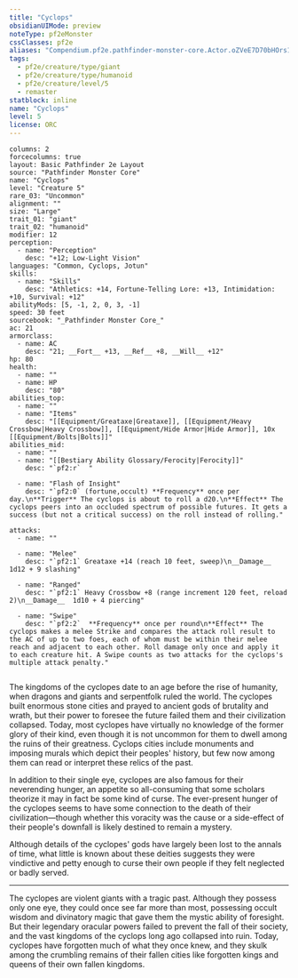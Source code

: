 ```yaml
---
title: "Cyclops"
obsidianUIMode: preview
noteType: pf2eMonster
cssClasses: pf2e
aliases: "Compendium.pf2e.pathfinder-monster-core.Actor.oZVeE7D70bHOrs1d" 
tags:
  - pf2e/creature/type/giant
  - pf2e/creature/type/humanoid
  - pf2e/creature/level/5
  - remaster
statblock: inline
name: "Cyclops"
level: 5
license: ORC
---
```


```statblock
columns: 2
forcecolumns: true
layout: Basic Pathfinder 2e Layout
source: "Pathfinder Monster Core"
name: "Cyclops"
level: "Creature 5"
rare_03: "Uncommon"
alignment: ""
size: "Large"
trait_01: "giant"
trait_02: "humanoid"
modifier: 12
perception:
  - name: "Perception"
    desc: "+12; Low-Light Vision"
languages: "Common, Cyclops, Jotun"
skills:
  - name: "Skills"
    desc: "Athletics: +14, Fortune-Telling Lore: +13, Intimidation: +10, Survival: +12"
abilityMods: [5, -1, 2, 0, 3, -1]
speed: 30 feet
sourcebook: "_Pathfinder Monster Core_"
ac: 21
armorclass:
  - name: AC
    desc: "21; __Fort__ +13, __Ref__ +8, __Will__ +12"
hp: 80
health:
  - name: ""
  - name: HP
    desc: "80"
abilities_top:
  - name: ""
  - name: "Items"
    desc: "[[Equipment/Greataxe|Greataxe]], [[Equipment/Heavy Crossbow|Heavy Crossbow]], [[Equipment/Hide Armor|Hide Armor]], 10x [[Equipment/Bolts|Bolts]]"
abilities_mid:
  - name: ""
  - name: "[[Bestiary Ability Glossary/Ferocity|Ferocity]]"
    desc: "`pf2:r`  "

  - name: "Flash of Insight"
    desc: "`pf2:0` (fortune,occult) **Frequency** once per day.\n**Trigger** The cyclops is about to roll a d20.\n**Effect** The cyclops peers into an occluded spectrum of possible futures. It gets a success (but not a critical success) on the roll instead of rolling."

attacks:
  - name: ""

  - name: "Melee"
    desc: "`pf2:1` Greataxe +14 (reach 10 feet, sweep)\n__Damage__  1d12 + 9 slashing"

  - name: "Ranged"
    desc: "`pf2:1` Heavy Crossbow +8 (range increment 120 feet, reload 2)\n__Damage__  1d10 + 4 piercing"

  - name: "Swipe"
    desc: "`pf2:2`  **Frequency** once per round\n**Effect** The cyclops makes a melee Strike and compares the attack roll result to the AC of up to two foes, each of whom must be within their melee reach and adjacent to each other. Roll damage only once and apply it to each creature hit. A Swipe counts as two attacks for the cyclops's multiple attack penalty."
 
```



The kingdoms of the cyclopes date to an age before the rise of humanity, when dragons and giants and serpentfolk ruled the world. The cyclopes built enormous stone cities and prayed to ancient gods of brutality and wrath, but their power to foresee the future failed them and their civilization collapsed. Today, most cyclopes have virtually no knowledge of the former glory of their kind, even though it is not uncommon for them to dwell among the ruins of their greatness. Cyclops cities include monuments and imposing murals which depict their peoples' history, but few now among them can read or interpret these relics of the past.

In addition to their single eye, cyclopes are also famous for their neverending hunger, an appetite so all-consuming that some scholars theorize it may in fact be some kind of curse. The ever-present hunger of the cyclopes seems to have some connection to the death of their civilization—though whether this voracity was the cause or a side-effect of their people's downfall is likely destined to remain a mystery.

Although details of the cyclopes' gods have largely been lost to the annals of time, what little is known about these deities suggests they were vindictive and petty enough to curse their own people if they felt neglected or badly served.

* * *

The cyclopes are violent giants with a tragic past. Although they possess only one eye, they could once see far more than most, possessing occult wisdom and divinatory magic that gave them the mystic ability of foresight. But their legendary oracular powers failed to prevent the fall of their society, and the vast kingdoms of the cyclops long ago collapsed into ruin. Today, cyclopes have forgotten much of what they once knew, and they skulk among the crumbling remains of their fallen cities like forgotten kings and queens of their own fallen kingdoms.
